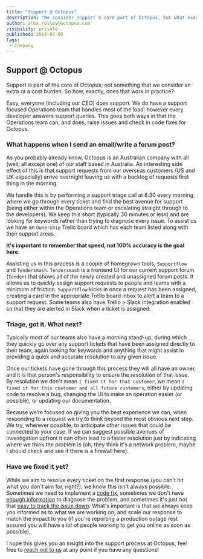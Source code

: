 ```yaml
---
title: "Support @ Octopus"
description: "We consider support a core part of Octopus, but what exactly happens when you need help?"
author: alex.rolley@octopus.com
visibility: private
published: 2018-02-09
tags:
 - Company
---
```

## Support @ Octopus

Support is part of the core of Octopus; not something that we consider an extra or a cost burden. So how, exactly, does that work in practice?

Easy, everyone (including our CEO) does support. We do have a support focused Operations team that handles most of the load; however every developer answers support queries. This goes both ways in that the Operations team can, and does, raise issues and check in code fixes for Octopus.

### What happens when I send an email/write a forum post?

As you probably already know, Octopus is an Australian company with all (well, all except one) of our staff based in Australia. An interesting side effect of this is that support requests from our overseas customers (US and UK especially) arrive overnight leaving us with a backlog of requests first thing in the morning.

We handle this is by performing a support triage call at 8:30 every morning, where we go through every ticket and find the best avenue for support (being either within the Operations team or escalating straight through to the developers). We keep this short (typically 30 minutes or less) and are looking for keywords rather than trying to diagnose every issue. To assist us we have an `Ownership` Trello board which has each team listed along with their support areas. 

**It's important to remember that speed, not 100% accuracy is the goal here.**

Assisting us in this process is a couple of homegrown tools, `Supportflow` and `Tendersmash`. `Tendersmash` is a frontend UI for our current support forum (`Tender`) that shows all of the newly created and unassigned forum posts. It allows us to quickly assign support requests to people and teams with a minimum of friction. `Supportflow` kicks in once a request has been assigned, creating a card in the appropriate Trello board inbox to alert a team to a support request. Some teams also have Trello > Slack integration enabled so that they are alerted in Slack when a ticket is assigned.

### Triage, got it. What next?

Typically most of our teams also have a morning stand-up, during which they quickly go over any support tickets that have been assigned directly to their team, again looking for keywords and anything that might assist in providing a quick and accurate resolution to any given issue.

Once our tickets have gone through this process they will all have an owner, and it is that person's responsibility to ensure the resolution of that issue. By resolution we don't mean `I fixed it for that customer`, we mean `I fixed it for this customer and all future customers`, either by updating code to resolve a bug, changing the UI to make an operation easier (or possible), or updating our documentation.

Because we’re focused on giving you the best experience we can, when responding to a request we try to think beyond the most obvious next step. We try, wherever possible, to anticipate other issues that could be connected to your case. If we can suggest possible avenues of investigation upfront it can often lead to a faster resolution just by indicating where we think the problem is (oh, they think it's a network problem, maybe I should check and see if there is a firewall here).

### Have we fixed it yet?

While we aim to resolve every ticket on the first response (you can't hit what you don't aim for, right?), we know this isn't always possible. Sometimes we need to implement a [code fix](https://github.com/OctopusDeploy/Issues), sometimes we don't have [enough information](https://octopus.com/docs/support/get-the-raw-output-from-a-task) to diagnose the problem, and sometimes it's just not that [easy to track the issue down](https://xkcd.com/1457/). What's important is that we always keep you informed as to what we are working on, and scale our response to match the impact to you (if you're reporting a production outage rest assured you will have a _lot_ of people working to get you online as soon as possible).

I hope this gives you an insight into the support process at Octopus, feel free to [reach out to us](https://octopus.com/support) at any point if you have any questions!


